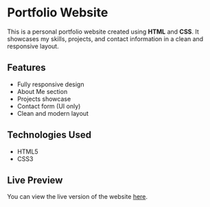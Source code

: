 # Portfolio Website

This is a personal portfolio website created using **HTML** and **CSS**. It showcases my skills, projects, and contact information in a clean and responsive layout.

## Features
- Fully responsive design
- About Me section
- Projects showcase
- Contact form (UI only)
- Clean and modern layout

## Technologies Used
- HTML5
- CSS3

## Live Preview
You can view the live version of the website [here](https://sibisreeman.github.io/portfolio-website/). 

